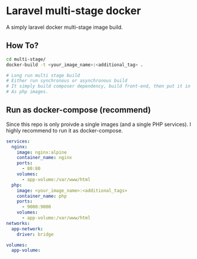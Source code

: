 # Laravel multi-stage docker

A simply laravel docker multi-stage image build.

## How To?

```bash
cd multi-stage/
docker-build -t <your_image_name>:<additional_tag> .

# Long run multi stage build
# Either run synchronous or asynchronous build
# It simply build composer dependency, build front-end, then put it in the last stages
# As php images.
```

## Run as docker-compose (recommend)

Since this repo is only proivde a single images (and a single PHP services). I highly recommend to run it as docker-compose.

```yml
services:
  nginx:
    image: nginx:alpine
    container_name: nginx
    ports:
      - 80:80
    volumes:
      - app-volume:/var/www/html
  php:
    image: <your_image_name>:<additional_tags>
    container_name: php
    ports:
      - 9000:9000
    volumes:
      - app-volume:/var/www/html
networks:
  app-network:
    driver: bridge

volumes:
  app-volume:
```